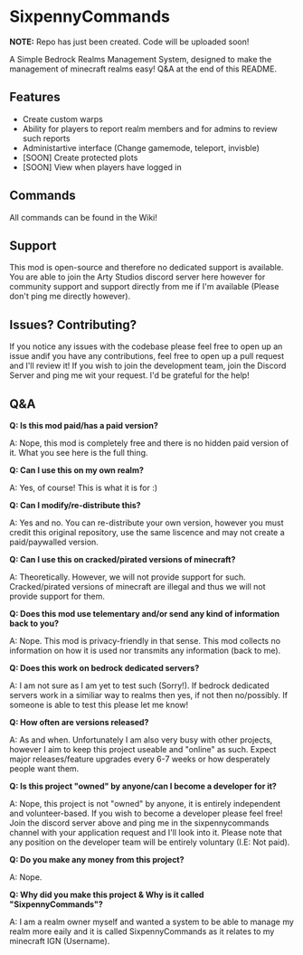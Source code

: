 # SixpennyCommands

**NOTE:** Repo has just been created. Code will be uploaded soon!

A Simple Bedrock Realms Management System, designed to make the management of minecraft realms easy! Q&A at the end of this README.

## Features
- Create custom warps
- Ability for players to report realm members and for admins to review such reports
- Administartive interface (Change gamemode, teleport, invisble)
- [SOON] Create protected plots
- [SOON] View when players have logged in

## Commands
All commands can be found in the Wiki!

## Support
This mod is open-source and therefore no dedicated support is available. You are able to join the Arty Studios discord server here however for community support and support directly from me if I'm available (Please don't ping me directly however).

## Issues? Contributing?
If you notice any issues with the codebase please feel free to open up an issue andif you have any contributions, feel free to open up a pull request and I'll review it! If you wish to join the development team, join the Discord Server and ping me wit your request. I'd be grateful for the help!

## Q&A
**Q: Is this mod paid/has a paid version?**

A: Nope, this mod is completely free and there is no hidden paid version of it. What you see here is the full thing.

**Q: Can I use this on my own realm?**

A: Yes, of course! This is what it is for :)

**Q: Can I modify/re-distribute this?**

A: Yes and no. You can re-distribute your own version, however you must credit this original repository, use the same liscence and may not create a paid/paywalled version.

**Q: Can I use this on cracked/pirated versions of minecraft?**

A: Theoretically. However, we will not provide support for such. Cracked/pirated versions of minecraft are illegal and thus we will not provide support for them.

**Q: Does this mod use telementary and/or send any kind of information back to you?**

A: Nope. This mod is privacy-friendly in that sense. This mod collects no information on how it is used nor transmits any information (back to me).

**Q: Does this work on bedrock dedicated servers?**

A: I am not sure as I am yet to test such (Sorry!). If bedrock dedicated servers work in a similiar way to realms then yes, if not then no/possibly. If someone is able to test this please let me know!

**Q: How often are versions released?**

A: As and when. Unfortunately I am also very busy with other projects, however I aim to keep this project useable and "online" as such. Expect major releases/feature upgrades every 6-7 weeks or how desperately people want them.

**Q: Is this project "owned" by anyone/can I become a developer for it?**

A: Nope, this project is not "owned" by anyone, it is entirely independent and volunteer-based. If you wish to become a developer please feel free! Join the discord server above and ping me in the sixpennycommands channel with your application request and I'll look into it. Please note that any position on the developer team will be entirely voluntary (I.E: Not paid).

**Q: Do you make any money from this project?**

A: Nope.

**Q: Why did you make this project & Why is it called "SixpennyCommands"?**

A: I am a realm owner myself and wanted a system to be able to manage my realm more eaily and it is called SixpennyCommands as it relates to my minecraft IGN (Username).
